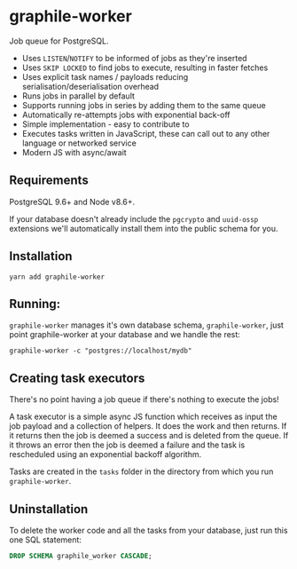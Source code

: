 # graphile-worker

Job queue for PostgreSQL.

- Uses `LISTEN`/`NOTIFY` to be informed of jobs as they're inserted
- Uses `SKIP LOCKED` to find jobs to execute, resulting in faster fetches
- Uses explicit task names / payloads reducing serialisation/deserialisation overhead
- Runs jobs in parallel by default
- Supports running jobs in series by adding them to the same queue
- Automatically re-attempts jobs with exponential back-off
- Simple implementation - easy to contribute to
- Executes tasks written in JavaScript, these can call out to any other language or networked service
- Modern JS with async/await

## Requirements

PostgreSQL 9.6+ and Node v8.6+.

If your database doesn't already include the `pgcrypto` and `uuid-ossp` extensions we'll automatically install them into the public schema for you.

## Installation

```
yarn add graphile-worker
```

## Running:

`graphile-worker` manages it's own database schema, `graphile-worker`, just point graphile-worker at your database and we handle the rest:

```
graphile-worker -c "postgres://localhost/mydb"
```

## Creating task executors

There's no point having a job queue if there's nothing to execute the jobs!

A task executor is a simple async JS function which receives as input the job
payload and a collection of helpers. It does the work and then returns. If it
returns then the job is deemed a success and is deleted from the queue. If it
throws an error then the job is deemed a failure and the task is rescheduled
using an exponential backoff algorithm.

Tasks are created in the `tasks` folder in the directory from which you run `graphile-worker`.

## Uninstallation

To delete the worker code and all the tasks from your database, just run this one SQL statement:

```sql
DROP SCHEMA graphile_worker CASCADE;
```
